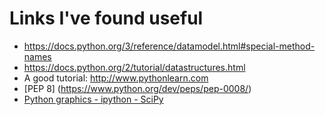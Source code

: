 # Links I've found useful
- https://docs.python.org/3/reference/datamodel.html#special-method-names
- https://docs.python.org/2/tutorial/datastructures.html
- A good tutorial: http://www.pythonlearn.com
- [PEP 8] (https://www.python.org/dev/peps/pep-0008/)
- [Python graphics - ipython - SciPy](https://www.scipy.org/getting-started.html)
